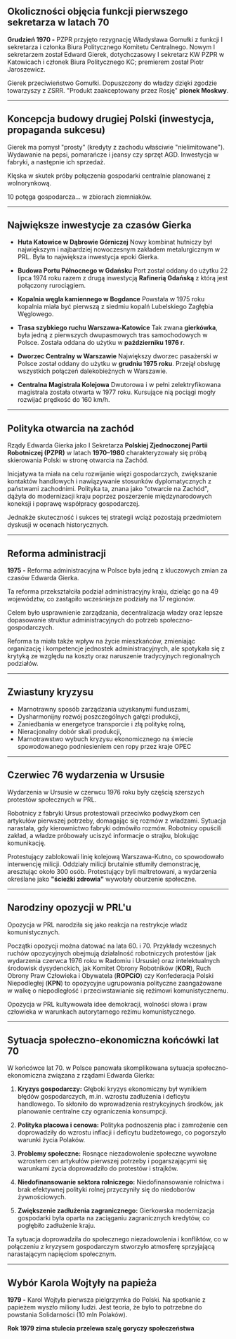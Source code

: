 ## Okoliczności objęcia funkcji pierwszego sekretarza w latach 70
**Grudzień 1970 -** PZPR przyjęto rezygnację Władysława Gomułki z funkcji I sekretarza i członka Biura Politycznego Komitetu Centralnego. Nowym I sekretarzem został Edward Gierek, dotychczasowy I sekretarz KW PZPR w Katowicach i członek Biura Politycznego KC; premierem został Piotr Jaroszewicz.

Gierek przeciwieństwo Gomułki. Dopuszczony do władzy dzięki zgodzie towarzyszy z ZSRR. "Produkt zaakceptowany przez Rosję" **pionek Moskwy**.

---
## Koncepcja budowy drugiej Polski (inwestycja, propaganda sukcesu)
Gierek ma pomysł "prosty" (kredyty z zachodu właściwie "nielimitowane"). Wydawanie na pepsi, pomarańcze i jeansy czy sprzęt AGD. Inwestycja w fabryki, a następnie ich sprzedaż.

Klęska w skutek próby połączenia gospodarki centralnie planowanej z wolnorynkową.

10 potęga gospodarcza... w zbiorach ziemniaków.

---
## Największe inwestycje za czasów Gierka
- **Huta Katowice w Dąbrowie Górniczej**
  Nowy kombinat hutniczy był największym i najbardziej nowoczesnym zakładem metalurgicznym w PRL. Była to największa inwestycja epoki Gierka.
  
- **Budowa Portu Północnego w Gdańsku**
  Port został oddany do użytku 22 lipca 1974 roku razem z drugą inwestycją **Rafinerią Gdańską** z którą jest połączony rurociągiem.
  
- **Kopalnia węgla kamiennego w Bogdance**
  Powstała w 1975 roku kopalnia miała być pierwszą z siedmiu kopalń Lubelskiego Zagłębia Węglowego.
  
- **Trasa szybkiego ruchu Warszawa-Katowice**
  Tak zwana **gierkówka**, była jedną z pierwszych dwupasmowych tras samochodowych w Polsce. Została oddana do użytku w **październiku 1976 r**.
  
- **Dworzec Centralny w Warszawie**
  Największy dworzec pasażerski w Polsce został oddany do użytku w **grudniu 1975 roku**. Przejął obsługę wszystkich połączeń dalekobieżnych w Warszawie.
  
- **Centralna Magistrala Kolejowa**
  Dwutorowa i w pełni zelektryfikowana magistrala została otwarta w 1977 roku. Kursujące nią pociągi mogły rozwijać prędkość do 160 km/h.

---
## Polityka otwarcia na zachód
Rządy Edwarda Gierka jako I Sekretarza **Polskiej Zjednoczonej Partii Robotniczej (PZPR)** w latach **1970–1980** charakteryzowały się próbą skierowania Polski w stronę otwarcia na Zachód.

Inicjatywa ta miała na celu rozwijanie więzi gospodarczych, zwiększanie kontaktów handlowych i nawiązywanie stosunków dyplomatycznych z państwami zachodnimi. Polityka ta, znana jako "otwarcie na Zachód", dążyła do modernizacji kraju poprzez poszerzenie międzynarodowych koneksji i poprawę współpracy gospodarczej.

Jednakże skuteczność i sukces tej strategii wciąż pozostają przedmiotem dyskusji w ocenach historycznych.

---
## Reforma administracji
**1975 -** Reforma administracyjna w Polsce była jedną z kluczowych zmian za czasów Edwarda Gierka. 

Ta reforma przekształciła podział administracyjny kraju, dzieląc go na 49 województw, co zastąpiło wcześniejsze podziały na 17 regionów. 

Celem było usprawnienie zarządzania, decentralizacja władzy oraz lepsze dopasowanie struktur administracyjnych do potrzeb społeczno-gospodarczych. 

Reforma ta miała także wpływ na życie mieszkańców, zmieniając organizację i kompetencje jednostek administracyjnych, ale spotykała się z krytyką ze względu na koszty oraz naruszenie tradycyjnych regionalnych podziałów.

---
## Zwiastuny kryzysu
- Marnotrawny sposób zarządzania uzyskanymi funduszami,
- Dysharmonijny rozwój poszczególnych gałęzi produkcji,
- Zaniedbania w energetyce transporcie i złą politykę rolną,
- Nieracjonalny dobór skali produkcji,
- Marnotrawstwo wybuch kryzysu ekonomicznego na świecie spowodowanego
podniesieniem cen ropy przez kraje OPEC

---
## Czerwiec 76 wydarzenia w Ursusie
Wydarzenia w Ursusie w czerwcu 1976 roku były częścią szerszych protestów społecznych w PRL. 

Robotnicy z fabryki Ursus protestowali przeciwko podwyżkom cen artykułów pierwszej potrzeby, domagając się rozmów z władzami. Sytuacja narastała, gdy kierownictwo fabryki odmówiło rozmów. Robotnicy opuścili zakład, a władze próbowały uciszyć informacje o strajku, blokując komunikację.

Protestujący zablokowali linię kolejową Warszawa-Kutno, co spowodowało interwencję milicji. Oddziały milicji brutalnie stłumiły demonstrację, aresztując około 300 osób. Protestujący byli maltretowani, a wydarzenia określane jako **"ścieżki zdrowia"** wywołały oburzenie społeczne.

---
## Narodziny opozycji w PRL'u
Opozycja w PRL narodziła się jako reakcja na restrykcje władz komunistycznych. 

Początki opozycji można datować na lata 60. i 70. Przykłady wczesnych ruchów opozycyjnych obejmują działalność robotniczych protestów (jak wydarzenia czerwca 1976 roku w Radomiu i Ursusie) oraz intelektualnych środowisk dysydenckich, jak Komitet Obrony Robotników (**KOR**), Ruch Obrony Praw Człowieka i Obywatela (**ROPCiO**) czy Konfederacja Polski Niepodległej (**KPN**) to opozycyjne ugrupowania polityczne zaangażowane w walkę o niepodległość i przeciwstawianie się reżimowi komunistycznemu.

Opozycja w PRL kultywowała idee demokracji, wolności słowa i praw człowieka w warunkach autorytarnego reżimu komunistycznego.

---
## Sytuacja społeczno-ekonomiczna końcówki lat 70
W końcówce lat 70. w Polsce panowała skomplikowana sytuacja społeczno-ekonomiczna związana z rządami Edwarda Gierka:

1. **Kryzys gospodarczy:** Głęboki kryzys ekonomiczny był wynikiem błędów gospodarczych, m.in. wzrostu zadłużenia i deficytu handlowego. To skłoniło do wprowadzenia restrykcyjnych środków, jak planowanie centralne czy ograniczenia konsumpcji.

2. **Polityka płacowa i cenowa:** Polityka podnoszenia płac i zamrożenie cen doprowadziły do wzrostu inflacji i deficytu budżetowego, co pogorszyło warunki życia Polaków.

3. **Problemy społeczne:** Rosnące niezadowolenie społeczne wywołane wzrostem cen artykułów pierwszej potrzeby i pogarszającymi się warunkami życia doprowadziło do protestów i strajków.

4. **Niedofinansowanie sektora rolniczego:** Niedofinansowanie rolnictwa i brak efektywnej polityki rolnej przyczyniły się do niedoborów żywnościowych.

5. **Zwiększenie zadłużenia zagranicznego:** Gierkowska modernizacja gospodarki była oparta na zaciąganiu zagranicznych kredytów, co pogłębiło zadłużenie kraju.

Ta sytuacja doprowadziła do społecznego niezadowolenia i konfliktów, co w połączeniu z kryzysem gospodarczym stworzyło atmosferę sprzyjającą narastającym napięciom społecznym.

---
## Wybór Karola Wojtyły na papieża
**1979 -** Karol Wojtyła pierwsza pielgrzymka do Polski. Na spotkanie z papieżem wyszło miliony ludzi. 
Jest teoria, że było to potrzebne do powstania Solidarności (10 mln Polaków).

**Rok 1979 zima stulecia przelewa szalę goryczy społeczeństwa**